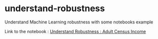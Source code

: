 # understand-robustness
Understand Machine Learning robustness with some notebooks example 

Link to the notebook : [Understand Robustness : Adult Census Income](notebooks/understand_robustness.ipynb)